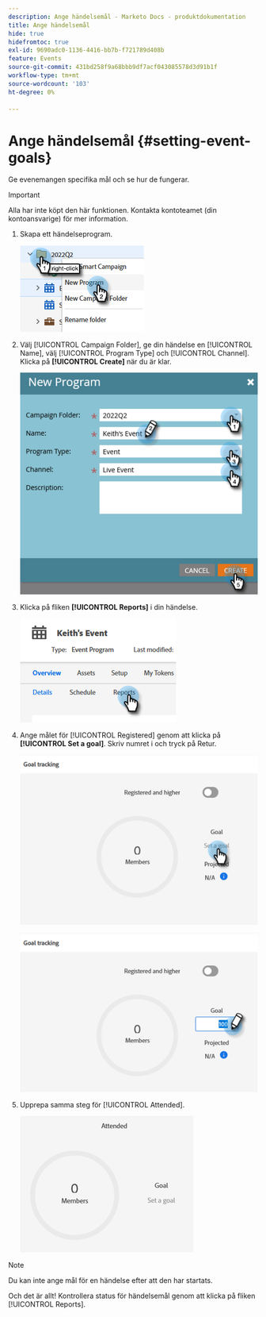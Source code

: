 ```yaml
---
description: Ange händelsemål - Marketo Docs - produktdokumentation
title: Ange händelsemål
hide: true
hidefromtoc: true
exl-id: 9690adc0-1136-4416-bb7b-f721789d408b
feature: Events
source-git-commit: 431bd258f9a68bbb9df7acf043085578d3d91b1f
workflow-type: tm+mt
source-wordcount: '103'
ht-degree: 0%

---
```


# Ange händelsemål {#setting-event-goals}

Ge evenemangen specifika mål och se hur de fungerar.

>[!IMPORTANT]
>
>Alla har inte köpt den här funktionen. Kontakta kontoteamet (din kontoansvarige) för mer information.

1. Skapa ett händelseprogram.

   ![](assets/setting-event-goals-1.png)

1. Välj [!UICONTROL Campaign Folder], ge din händelse en [!UICONTROL Name], välj [!UICONTROL Program Type] och [!UICONTROL Channel]. Klicka på **[!UICONTROL Create]** när du är klar.

   ![](assets/setting-event-goals-2.png)

1. Klicka på fliken **[!UICONTROL Reports]** i din händelse.

   ![](assets/setting-event-goals-3.png)

1. Ange målet för [!UICONTROL Registered] genom att klicka på **[!UICONTROL Set a goal]**. Skriv numret i och tryck på Retur.

   ![](assets/setting-event-goals-4.png)

   ![](assets/setting-event-goals-5.png)

1. Upprepa samma steg för [!UICONTROL Attended].

   ![](assets/setting-event-goals-6.png)

>[!NOTE]
>
>Du kan inte ange mål för en händelse efter att den har startats.

Och det är allt! Kontrollera status för händelsemål genom att klicka på fliken [!UICONTROL Reports].

